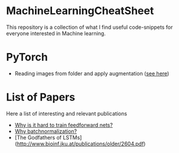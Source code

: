 # MachineLearningCheatSheet


This repository is a collection of what I find useful code-snippets for everyone interested in Machine learning.



# PyTorch
* Reading images from folder and apply augmentation ([see here](image_pipe.py))   

# List of Papers

Here a list of interesting and relevant publications

* [Why is it hard to train feedforward nets?](http://proceedings.mlr.press/v9/glorot10a/glorot10a.pdf)
* [Why batchnormalization?](https://arxiv.org/pdf/1502.03167v2.pdf)
* [The Godfathers of LSTMs] (http://www.bioinf.jku.at/publications/older/2604.pdf)

